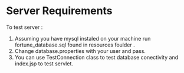# Server Requirements 

To test server :

1. Assuming you have mysql instaled on your machine run fortune_database.sql found in resources foulder .
2. Change database.properties with your user and pass.
3. You can use TestConnection class to test database conectivity and index.jsp to test servlet.